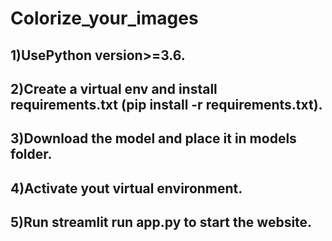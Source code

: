 # Colorize_your_images




## 1)UsePython version>=3.6.
## 2)Create a virtual env and install requirements.txt (pip install -r requirements.txt).
## 3)Download the model and place it in models folder.
## 4)Activate yout virtual environment.
## 5)Run streamlit run app.py to start the website.

